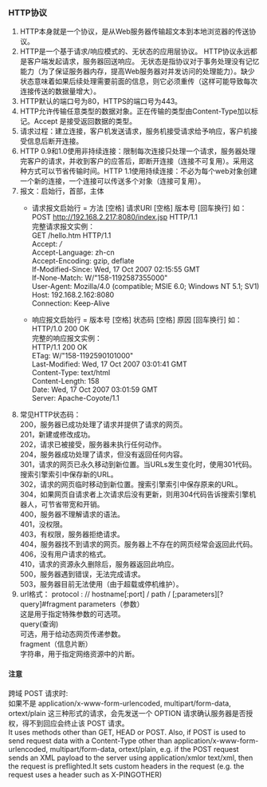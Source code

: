 ### HTTP协议
1. HTTP本身就是一个协议，是从Web服务器传输超文本到本地浏览器的传送协议。
2. HTTP是一个基于请求/响应模式的、无状态的应用层协议。
HTTP协议永远都是客户端发起请求，服务器回送响应。
无状态是指协议对于事务处理没有记忆能力（为了保证服务器内存，提高Web服务器对并发访问的处理能力）。缺少状态意味着如果后续处理需要前面的信息，则它必须重传（这样可能导致每次连接传送的数据量增大）。
3. HTTP默认的端口号为80，HTTPS的端口号为443。
4. HTTP允许传输任意类型的数据对象。正在传输的类型由Content-Type加以标记。Accept 是接受返回数据的类型。
5. 请求过程：建立连接，客户机发送请求，服务机接受请求给予响应，客户机接受信息后断开连接。
6. HTTP 0.9和1.0使用非持续连接：限制每次连接只处理一个请求，服务器处理完客户的请求，并收到客户的应答后，即断开连接（连接不可复用）。采用这种方式可以节省传输时间。HTTP 1.1使用持续连接：不必为每个web对象创建一个新的连接，一个连接可以传送多个对象（连接可复用）。
7. 报文：启始行，首部，主体  
	- 请求报文启始行 = 方法 [空格] 请求URI [空格] 版本号 [回车换行] 如：  
POST http://192.168.2.217:8080/index.jsp   HTTP/1.1  
完整请求报文实例：  
GET /hello.htm HTTP/1.1  
Accept: */*  
Accept-Language: zh-cn  
Accept-Encoding: gzip, deflate  
If-Modified-Since: Wed, 17 Oct 2007 02:15:55 GMT  
If-None-Match: W/"158-1192587355000"  
User-Agent: Mozilla/4.0 (compatible; MSIE 6.0; Windows NT 5.1; SV1)  
Host: 192.168.2.162:8080  
Connection: Keep-Alive  

	- 响应报文启始行 = 版本号 [空格] 状态码 [空格] 原因 [回车换行] 如：
HTTP/1.0 200 OK  
完整的响应报文实例：  
HTTP/1.1 200 OK  
ETag: W/"158-1192590101000"  
Last-Modified: Wed, 17 Oct 2007 03:01:41 GMT  
Content-Type: text/html  
Content-Length: 158  
Date: Wed, 17 Oct 2007 03:01:59 GMT  
Server: Apache-Coyote/1.1  
8. 常见HTTP状态码：  
200，服务器已成功处理了请求并提供了请求的网页。  
201，新建或修改成功。  
202，请求已被接受，服务器未执行任何动作。  
204，服务器成功处理了请求，但没有返回任何内容。  
301，请求的网页已永久移动到新位置。当URLs发生变化时，使用301代码。搜索引擎索引中保存新的URL。  
302，﻿请求的网页临时移动到新位置。搜索引擎索引中保存原来的URL。  
﻿304，如果网页自请求者上次请求后没有更新，则用304代码告诉搜索引擎机器人，可节省带宽和开销。  
﻿400，服务器不理解请求的语法。  
401，没权限。  
﻿403，有权限，服务器拒绝请求。  
﻿404，服务器找不到请求的网页。服务器上不存在的网页经常会返回此代码。  
406，没有用户请求的格式。  
﻿410，请求的资源永久删除后，服务器返回此响应。  
500，服务器遇到错误，无法完成请求。  
﻿503，服务器目前无法使用（由于超载或停机维护）。  
9. url格式：
protocol : // hostname[:port] / path / [;parameters][?query]#fragment
parameters（参数）  
这是用于指定特殊参数的可选项。  
query(查询)  
可选，用于给动态网页传递参数。  
fragment（信息片断）  
字符串，用于指定网络资源中的片断。  
#### 注意
跨域 POST 请求时:  
如果不是 application/x-www-form-urlencoded, multipart/form-data, ortext/plain 这三种形式的请求，会先发送一个 OPTION 请求确认服务器是否授权，得不到回应会终止该 POST 请求。  
It uses methods other than GET, HEAD or POST.  Also, if POST is used to send request data with a Content-Type other than application/x-www-form-urlencoded, multipart/form-data, ortext/plain, e.g. if the POST request sends an XML payload to the server using application/xmlor text/xml, then the request is preflighted.It sets custom headers in the request (e.g. the request uses a header such as X-PINGOTHER)  
